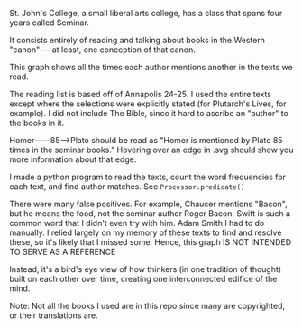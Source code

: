 St. John's College, a small liberal arts college, has a class that spans four years called Seminar.

It consists entirely of reading and talking about books in the Western "canon" — at least, one conception of that canon.

This graph shows all the times each author mentions another in the texts we read.


The reading list is based off of Annapolis 24-25. I used the entire texts except where the selections were explicitly stated (for Plutarch's Lives, for example).
I did not include The Bible, since it hard to ascribe an "author" to the books in it.

Homer——85——>Plato should be read as "Homer is mentioned by Plato 85 times in the seminar books."
Hovering over an edge in .svg should show you more information about that edge.

I made a python program to read the texts, count the word frequencies for each text, and find author matches. See `Processor.predicate()`

There were many false positives. For example, Chaucer mentions "Bacon", but he means the food, not the seminar author Roger Bacon. Swift is such a common word that I didn't even try with him. Adam Smith I had to do manually.
I relied largely on my memory of these texts to find and resolve these, so it's likely that I missed some. Hence, this graph IS NOT INTENDED TO SERVE AS A REFERENCE

Instead, it's a bird's eye view of how thinkers (in one tradition of thought) built on each other over time, creating one interconnected edifice of the mind.

Note: Not all the books I used are in this repo since many are copyrighted, or their translations are.
